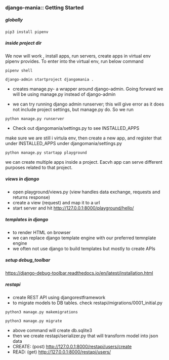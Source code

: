 ### django-mania:: Getting Started

##### globally
```
pip3 install pipenv
```

##### inside project dir

We now will work , install apps, run servers, create apps in virtual env pipenv provides. To enter into the virtual env, run below command
```
pipenv shell
```
```
django-admin startproject djangomania . 
```
- creates manage.py- a wrapper around django-admin. Going forward we will be using manage.py instead of django-admin

- we can try running django admin runserver; this will give error as it does not include project settings, but manage.py do. So we run
```
python manage.py runserver
```
- Check out djangomania/settings.py to see INSTALLED_APPS

make sure we are still i virtula env, then create a new app, and register that under INSTALLED_APPS under djangomania/settings.py
```
python manage.py startapp playground
```

we can create multiple apps inside a project. Eacvh app can serve different purposes related to that project.
 
##### views in django

 - open playground/views.py (view handles data exchange, requests and returns response)
 - create a view (request) and map it to a url
 - start server and hit http://127.0.0.1:8000/playground/hello/

##### templates in django
   - to render HTML on browser
   - we can replace django template engine with our preferred temnplate engine
   - we often not use django to build templates but mostly to create APIs

##### setup debug_toolbar
https://django-debug-toolbar.readthedocs.io/en/latest/installation.html 

##### restapi
 - create REST API using djangorestframework
 - to migrate models to DB tables. check restapi/migrations/0001_initial.py
 ```
 python3 manage.py makemigrations
 ```
 ```
 python3 manage.py migrate
 ```
 - above command will create db.sqlite3
 - then we create restapi/serializer.py that will transform model into json data
 - CREATE: (post)  http://127.0.0.1:8000/restapi/users/create
 - READ: (get) http://127.0.0.1:8000/restapi/users/